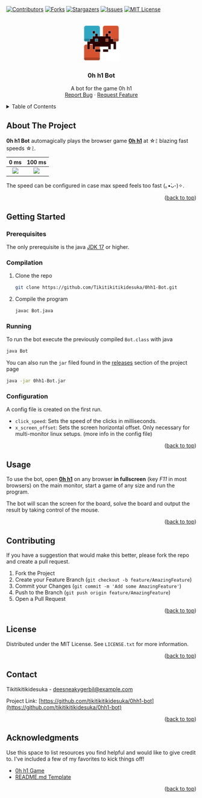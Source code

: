<div id="top"></div>

<!-- PROJECT SHIELDS -->
[![Contributors][contributors-shield]][contributors-url]
[![Forks][forks-shield]][forks-url]
[![Stargazers][stars-shield]][stars-url]
[![Issues][issues-shield]][issues-url]
[![MIT License][license-shield]][license-url]



<!-- PROJECT LOGO -->
<br />
<div align="center">
  <a href="https://github.com/othneildrew/Best-README-Template">
    <img src="docs/assets/logo.svg" alt="Logo" width="100" height="100">
  </a>

<h3 align="center">0h h1 Bot</h3>

  <p align="center">
    A bot for the game 0h h1
    <br />
    <a href="https://github.com/Tikitikitikidesuka/0hh1-Bot/issues">Report Bug</a>
    ·
    <a href="https://github.com/Tikitikitikidesuka/0hh1-Bot/issues">Request Feature</a>
  </p>
</div>



<!-- TABLE OF CONTENTS -->
<details>
  <summary>Table of Contents</summary>
  <ol>
    <li>
      <a href="#about-the-project">About The Project</a>
    </li>
    <li>
      <a href="#getting-started">Getting Started</a>
      <ul>
        <li><a href="#prerequisites">Prerequisites</a></li>
        <li><a href="#compilation">Compilation</a></li>
        <li><a href="#running">Running</a></li>
        <li><a href="#configuration">Configuration</a></li>
      </ul>
    </li>
    <li><a href="#usage">Usage</a></li>
    <li><a href="#contributing">Contributing</a></li>
    <li><a href="#license">License</a></li>
    <li><a href="#contact">Contact</a></li>
    <li><a href="#acknowledgments">Acknowledgments</a></li>
  </ol>
</details>



<!-- ABOUT THE PROJECT -->
## About The Project

**0h h1 Bot** automagically plays the browser game **[0h h1](https://0hh1.com/)** at ☆ﾐ blazing fast speeds ☆ﾐ.

|                            0 ms                            |                            100 ms                            |
|:----------------------------------------------------------:|:------------------------------------------------------------:|
| <image src="docs/assets/0msSolve.gif" width="256"></image> | <image src="docs/assets/100msSolve.gif" width="256"></image> |

The speed can be configured in case max speed feels too fast (｡•̀ᴗ-)✧.

<p align="right">(<a href="#top">back to top</a>)</p>



<!-- GETTING STARTED -->
## Getting Started

### Prerequisites

The only prerequisite is the java [JDK 17](https://www.oracle.com/java/technologies/downloads/#java17) or higher.

### Compilation

1. Clone the repo
   ```sh
   git clone https://github.com/Tikitikitikidesuka/0hh1-Bot.git
   ```
2. Compile the program
   ```sh
   javac Bot.java
   ```
   
### Running

To run the bot execute the previously compiled `Bot.class` with java
```sh
java Bot
```

You can also run the `jar` filed found in the [releases](https://github.com/Tikitikitikidesuka/0hh1-Bot/releases) section of the project page
```sh
java -jar 0hh1-Bot.jar
```

### Configuration

A config file is created on the first run.

- `click_speed`: Sets the speed of the clicks in milliseconds.
- `x_screen_offset`: Sets the screen horizontal offset. Only necessary for multi-monitor linux setups.
  (more info in the config file)

<p align="right">(<a href="#top">back to top</a>)</p>



<!-- USAGE EXAMPLES -->
## Usage

To use the bot, open **[0h h1](https://0hh1.com/)** on any browser **in fullscreen** (key _F11_ in most browsers) on the main monitor, start a game of any size and run the program.

The bot will scan the screen for the board, solve the board and output the result by taking control of the mouse.

<p align="right">(<a href="#top">back to top</a>)</p>



<!-- CONTRIBUTING -->
## Contributing

If you have a suggestion that would make this better, please fork the repo and create a pull request.

1. Fork the Project
2. Create your Feature Branch (`git checkout -b feature/AmazingFeature`)
3. Commit your Changes (`git commit -m 'Add some AmazingFeature'`)
4. Push to the Branch (`git push origin feature/AmazingFeature`)
5. Open a Pull Request

<p align="right">(<a href="#top">back to top</a>)</p>



<!-- LICENSE -->
## License

Distributed under the MIT License. See `LICENSE.txt` for more information.

<p align="right">(<a href="#top">back to top</a>)</p>



<!-- CONTACT -->
## Contact

Tikitikitikidesuka - deesneakygerbil@example.com

Project Link: [https://github.com/tikitikitikidesuka/0hh1-bot](https://github.com/tikitikitikidesuka/0hh1-bot)

<p align="right">(<a href="#top">back to top</a>)</p>



<!-- ACKNOWLEDGMENTS -->
## Acknowledgments

Use this space to list resources you find helpful and would like to give credit to. I've included a few of my favorites to kick things off!

* [0h h1 Game](https://0hh1.com/)
* [README.md Template](https://github.com/othneildrew/Best-README-Template/blob/master/README.md)

<p align="right">(<a href="#top">back to top</a>)</p>



<!-- MARKDOWN LINKS & IMAGES -->
[contributors-shield]: https://img.shields.io/github/contributors/tikitikitikidesuka/0hh1-Bot.svg?style=for-the-badge
[contributors-url]: https://github.com/Tikitikitikidesuka/0hh1-Bot/graphs/contributors
[forks-shield]: https://img.shields.io/github/forks/tikitikitikidesuka/0hh1-Bot.svg?style=for-the-badge
[forks-url]: https://github.com/Tikitikitikidesuka/0hh1-Bot/network/members
[stars-shield]: https://img.shields.io/github/stars/tikitikitikidesuka/0hh1-Bot.svg?style=for-the-badge
[stars-url]: https://github.com/Tikitikitikidesuka/0hh1-Bot/stargazers
[issues-shield]: https://img.shields.io/github/issues/tikitikitikidesuka/0hh1-Bot.svg?style=for-the-badge
[issues-url]: https://github.com/Tikitikitikidesuka/0hh1-Bot/issues
[license-shield]: https://img.shields.io/github/license/tikitikitikidesuka/0hh1-Bot.svg?style=for-the-badge
[license-url]: https://github.com/Tikitikitikidesuka/0hh1-Bot/blob/master/LICENSE.txt
